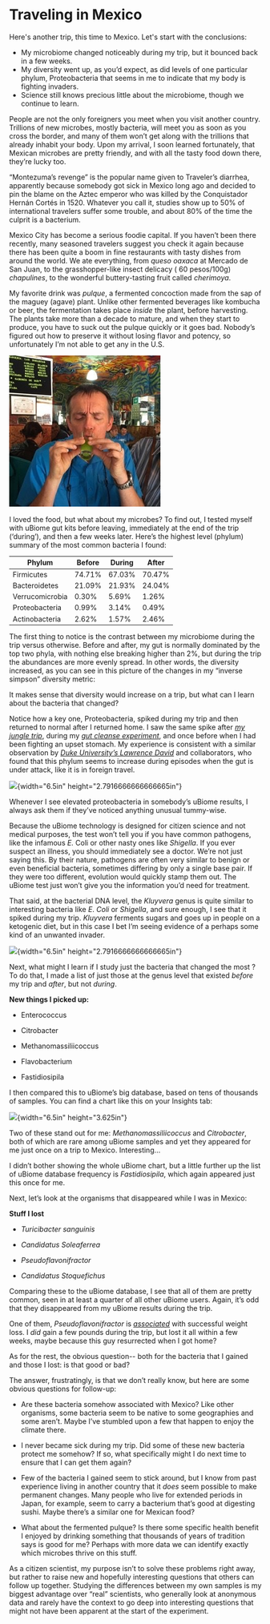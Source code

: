 Traveling in Mexico
==================

Here's another trip, this time to Mexico. Let's start with the conclusions:

* My microbiome changed noticeably during my trip, but it bounced back in a few weeks.
* My diversity went up, as you’d expect, as did levels of one particular phylum, Proteobacteria that seems in me to indicate that my body is fighting invaders.
* Science still knows precious little about the microbiome, though we continue to learn.

People are not the only foreigners you meet when you visit another country. Trillions of new microbes, mostly bacteria, will meet you as soon as you cross the border, and many of them won’t get along with the trillions that already inhabit your body. Upon my arrival, I soon learned fortunately, that Mexican microbes are pretty friendly, and with all the tasty food down there, they’re lucky too.

“Montezuma’s revenge” is the popular name given to Traveler’s diarrhea, apparently because somebody got sick in Mexico long ago and decided to pin the blame on the Aztec emperor who was killed by the Conquistador Hernán Cortés in 1520. Whatever you call it, studies show up to 50% of international travelers suffer some trouble, and about 80% of the time the culprit is a bacterium.

Mexico City has become a serious foodie capital. If you haven’t been there recently, many seasoned travelers suggest you check it again because there has been quite a boom in fine restaurants with tasty dishes from around the world. We ate everything, from *queso oaxaca* at Mercado de San Juan, to the grasshopper-like insect delicacy ( 60 pesos/100g) *chapulines*, to the wonderful buttery-tasting fruit called *cherimoya*.

My favorite drink was *pulque*, a fermented concoction made from the sap of the maguey (agave) plant. Unlike other fermented beverages like kombucha or beer, the fermentation takes place *inside* the plant, before harvesting. The plants take more than a decade to mature, and when they start to produce, you have to suck out the pulque quickly or it goes bad. Nobody’s figured out how to preserve it without losing flavor and potency, so unfortunately I’m not able to get any in the U.S.

![](/assets/experimentTravelMexicoPulque.jpg)


I loved the food, but what about my microbes? To find out, I tested myself with uBiome gut kits before leaving, immediately at the end of the trip (‘during’), and then a few weeks later. Here’s the highest level (phylum) summary of the most common bacteria I found:


| Phylum            | Before     | During     | After      | 
| ----------------- | ---------- | ---------- | ---------- | 
| Firmicutes        | 74.71%     | 67.03%     | 70.47%     | 
| Bacteroidetes     | 21.09%     | 21.93%     | 24.04%     | 
| Verrucomicrobia   | 0.30%      | 5.69%      | 1.26%      | 
| Proteobacteria    | 0.99%      | 3.14%      | 0.49%      | 
| Actinobacteria    | 2.62%      | 1.57%      | 2.46%      | 


The first thing to notice is the contrast between my microbiome during the trip versus otherwise. Before and after, my gut is normally dominated by the top two phyla, with nothing else breaking higher than 2%, but during the trip the abundances are more evenly spread. In other words, the diversity increased, as you can see in this picture of the changes in my “inverse simpson” diversity metric:


It makes sense that diversity would increase on a trip, but what can I learn about the bacteria that changed?

Notice how a key one, Proteobacteria, spiked during my trip and then returned to normal after I returned home. I saw the same spike after [*my jungle trip*](http://www.ubiomeblog.com/my-microbiome-in-the-jungle/), during my [*gut cleanse experiment*](http://www.ubiomeblog.com/experimenting-with-a-gut-cleanse-by-richard-sprague/), and once before when I had been fighting an upset stomach. My experience is consistent with a similar observation by [*Duke University’s Lawrence David*](http://genomebiology.com/2014/15/7/R89) and collaborators, who found that this phylum seems to increase during episodes when the gut is under attack, like it is in foreign travel.

![](./images/media/image05.png){width="6.5in" height="2.7916666666666665in"}

Whenever I see elevated proteobacteria in somebody’s uBiome results, I always ask them if they’ve noticed anything unusual tummy-wise.

Because the uBiome technology is designed for citizen science and not medical purposes, the test won’t tell you if you have common pathogens, like the infamous *E.* Coli or other nasty ones like *Shigella*. If you ever suspect an illness, you should immediately see a doctor. We’re not just saying this. By their nature, pathogens are often very similar to benign or even beneficial bacteria, sometimes differing by only a single base pair. If they were too different, evolution would quickly stamp them out. The uBiome test just won’t give you the information you’d need for treatment.

That said, at the bacterial DNA level, the *Kluyvera* genus is quite similar to interesting bacteria like *E*. *Coli* or *Shigella*, and sure enough, I see that it spiked during my trip. *Kluyvera* ferments sugars and goes up in people on a ketogenic diet, but in this case I bet I’m seeing evidence of a perhaps some kind of an unwanted invader.

![](./images/media/image08.png){width="6.5in" height="2.7916666666666665in"}

Next, what might I learn if I study just the bacteria that changed the most ? To do that, I made a list of just those at the genus level that existed *before* my trip and *after*, but not *during*.

**New things I picked up:**

-   Enterococcus

-   Citrobacter

-   Methanomassiliicoccus

-   Flavobacterium

-   Fastidiosipila

I then compared this to uBiome’s big database, based on tens of thousands of samples. You can find a chart like this on your Insights tab:

![](./images/media/image09.jpg){width="6.5in" height="3.625in"}

Two of these stand out for me: *Methanomassiliicoccus* and *Citrobacter*, both of which are rare among uBiome samples and yet they appeared for me just once on a trip to Mexico. Interesting…

I didn’t bother showing the whole uBiome chart, but a little further up the list of uBiome database frequency is *Fastidiosipila*, which again appeared just this once for me.

Next, let’s look at the organisms that disappeared while I was in Mexico:

**Stuff I lost**

-   *Turicibacter sanguinis*

-   *Candidatus Soleaferrea*

-   *Pseudoflavonifractor*

-   *Candidatus Stoquefichus*

Comparing these to the uBiome database, I see that all of them are pretty common, seen in at least a quarter of all other uBiome users. Again, it’s odd that they disappeared from my uBiome results during the trip.

One of them, *Pseudoflavonifractor* is [*associated*](http://journals.plos.org/plosone/article?id=10.1371/journal.pone.0149564) with successful weight loss. I *did* gain a few pounds during the trip, but lost it all within a few weeks, maybe because this guy resurrected when I got home?

As for the rest, the obvious question-- both for the bacteria that I gained and those I lost: is that good or bad?

The answer, frustratingly, is that we don’t really know, but here are some obvious questions for follow-up:

-   Are these bacteria somehow associated with Mexico? Like other organisms, some bacteria seem to be native to some geographies and some aren’t. Maybe I’ve stumbled upon a few that happen to enjoy the climate there.

-   I never became sick during my trip. Did some of these new bacteria protect me somehow? If so, what specifically might I do next time to ensure that I can get them again?

-   Few of the bacteria I gained seem to stick around, but I know from past experience living in another country that it *does* seem possible to make permanent changes. Many people who live for extended periods in Japan, for example, seem to carry a bacterium that’s good at digesting sushi. Maybe there’s a similar one for Mexican food?

-   What about the fermented pulque? Is there some specific health benefit I enjoyed by drinking something that thousands of years of tradition says is good for me? Perhaps with more data we can identify exactly which microbes thrive on this stuff.

As a citizen scientist, my purpose isn’t to solve these problems right away, but rather to raise new and hopefully interesting questions that others can follow up together. Studying the differences between my own samples is my biggest advantage over “real” scientists, who generally look at anonymous data and rarely have the context to go deep into interesting questions that might not have been apparent at the start of the experiment.
